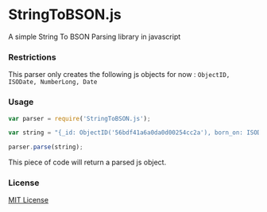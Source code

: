 # StringToBSON.js
A simple String To BSON Parsing library in javascript

### Restrictions
This parser only creates the following js objects for now :
`ObjectID, ISODate, NumberLong, Date`


### Usage
```javascript
var parser = require('StringToBSON.js');

var string = "{_id: ObjectID('56bdf41a6a0da0d00254cc2a'), born_on: ISODate(2012-02-12), ms_in_life: NumberLong('31242314123421342'), expire: new Date(2012-02-01)}";

parser.parse(string);
```
This piece of code will return a parsed js object.

### License
[MIT License](https://github.com/samrm111/StringToBSON.js/blob/master/LICENSE)
